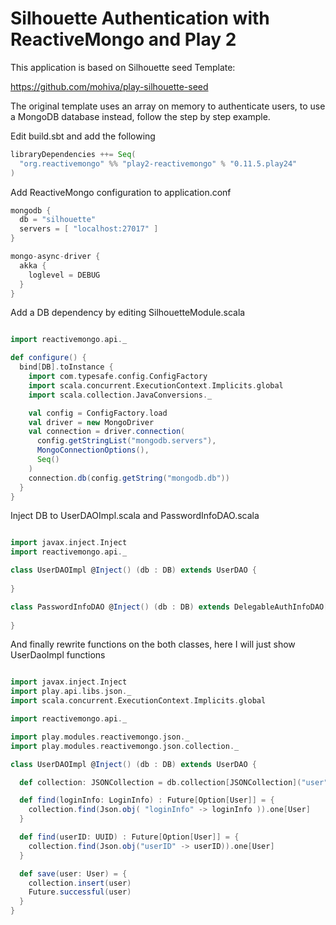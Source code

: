 # Silhouette Authentication with ReactiveMongo and Play 2 

This application is based on Silhouette seed Template: 

https://github.com/mohiva/play-silhouette-seed

The original template uses an array on memory to authenticate users, to use a MongoDB database instead, follow the step by step example.

Edit build.sbt and add the following

```scala
libraryDependencies ++= Seq(
  "org.reactivemongo" %% "play2-reactivemongo" % "0.11.5.play24"
)
```

Add ReactiveMongo configuration to application.conf

```scala
mongodb {
  db = "silhouette"
  servers = [ "localhost:27017" ]
}

mongo-async-driver {
  akka {
    loglevel = DEBUG
  }
}
```

Add a DB dependency by editing SilhouetteModule.scala

```scala

import reactivemongo.api._

def configure() {
  bind[DB].toInstance {
    import com.typesafe.config.ConfigFactory
    import scala.concurrent.ExecutionContext.Implicits.global
    import scala.collection.JavaConversions._

    val config = ConfigFactory.load
    val driver = new MongoDriver
    val connection = driver.connection(
      config.getStringList("mongodb.servers"),
      MongoConnectionOptions(),
      Seq()
    )
    connection.db(config.getString("mongodb.db"))
  }
}
```
Inject DB to UserDAOImpl.scala and PasswordInfoDAO.scala

```scala

import javax.inject.Inject
import reactivemongo.api._

class UserDAOImpl @Inject() (db : DB) extends UserDAO {
	
}

class PasswordInfoDAO @Inject() (db : DB) extends DelegableAuthInfoDAO[PasswordInfo] {
	
}

```
And finally rewrite functions on the both classes, here I will just show UserDaoImpl functions

```scala

import javax.inject.Inject
import play.api.libs.json._
import scala.concurrent.ExecutionContext.Implicits.global

import reactivemongo.api._

import play.modules.reactivemongo.json._
import play.modules.reactivemongo.json.collection._

class UserDAOImpl @Inject() (db : DB) extends UserDAO {

  def collection: JSONCollection = db.collection[JSONCollection]("user")

  def find(loginInfo: LoginInfo) : Future[Option[User]] = {
    collection.find(Json.obj( "loginInfo" -> loginInfo )).one[User]
  }

  def find(userID: UUID) : Future[Option[User]] = {
    collection.find(Json.obj("userID" -> userID)).one[User]
  }

  def save(user: User) = {
    collection.insert(user)
    Future.successful(user)
  }
}

```



